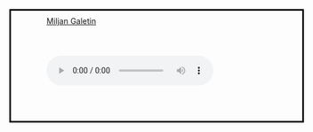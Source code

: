 <!DOCTYPE html>
<html>
  <head>
    <style>
      .center{
        margin: auto;
        width: 100%;
        border: 3px solid black;
        padding: 10px;
      }
      .center1{
        margin: auto;
        margin-inline: auto;
        width: 300px;
        padding: 54px;
      }
    </style>
  </head>
<body>
  <div class="center">
    <a href="https://multimedija-48d782.webflow.io/multimedijamiljan" class="center1">Miljan Galetin</a>
    <audio controls class="center1">
      
      <source src="Snimka.m4a">
      
      
      Your browser does not support the audio element.
    </audio>
    
    <a href="https://dorian-hrupacki---portfolio.webflow.io/" class="center1">Dorian Hrupački</a>
    <audio controls class="center1">
      
      <source src="kolega.mp3" type="audio/mpeg">
    
    
      Your browser does not support the audio element.
    </audio>
  </div>
  
</body>
</html>
